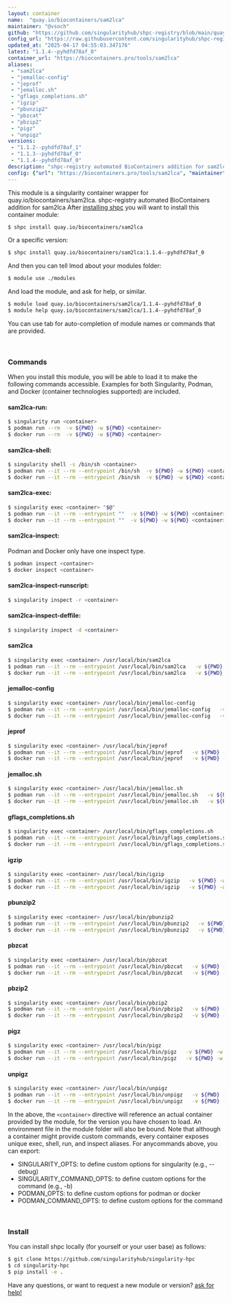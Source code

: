 ```yaml
---
layout: container
name:  "quay.io/biocontainers/sam2lca"
maintainer: "@vsoch"
github: "https://github.com/singularityhub/shpc-registry/blob/main/quay.io/biocontainers/sam2lca/container.yaml"
config_url: "https://raw.githubusercontent.com/singularityhub/shpc-registry/main/quay.io/biocontainers/sam2lca/container.yaml"
updated_at: "2025-04-17 04:55:03.347176"
latest: "1.1.4--pyhdfd78af_0"
container_url: "https://biocontainers.pro/tools/sam2lca"
aliases:
 - "sam2lca"
 - "jemalloc-config"
 - "jeprof"
 - "jemalloc.sh"
 - "gflags_completions.sh"
 - "igzip"
 - "pbunzip2"
 - "pbzcat"
 - "pbzip2"
 - "pigz"
 - "unpigz"
versions:
 - "1.1.2--pyhdfd78af_1"
 - "1.1.3--pyhdfd78af_0"
 - "1.1.4--pyhdfd78af_0"
description: "shpc-registry automated BioContainers addition for sam2lca"
config: {"url": "https://biocontainers.pro/tools/sam2lca", "maintainer": "@vsoch", "description": "shpc-registry automated BioContainers addition for sam2lca", "latest": {"1.1.4--pyhdfd78af_0": "sha256:30463c276fb366be9320836b4a1a48ee02a3fd74caa0f8b82289c634939183b6"}, "tags": {"1.1.2--pyhdfd78af_1": "sha256:a0ce611f6e4d0ecbe70dbca9cc6fd3513f10d4a73aa6048439c8032924e469ac", "1.1.3--pyhdfd78af_0": "sha256:2d14563c5312c2c288c5c39f686e79004a76b98f036e0b568e0d779e56ac6056", "1.1.4--pyhdfd78af_0": "sha256:30463c276fb366be9320836b4a1a48ee02a3fd74caa0f8b82289c634939183b6"}, "docker": "quay.io/biocontainers/sam2lca", "aliases": {"sam2lca": "/usr/local/bin/sam2lca", "jemalloc-config": "/usr/local/bin/jemalloc-config", "jeprof": "/usr/local/bin/jeprof", "jemalloc.sh": "/usr/local/bin/jemalloc.sh", "gflags_completions.sh": "/usr/local/bin/gflags_completions.sh", "igzip": "/usr/local/bin/igzip", "pbunzip2": "/usr/local/bin/pbunzip2", "pbzcat": "/usr/local/bin/pbzcat", "pbzip2": "/usr/local/bin/pbzip2", "pigz": "/usr/local/bin/pigz", "unpigz": "/usr/local/bin/unpigz"}}
---
```


This module is a singularity container wrapper for quay.io/biocontainers/sam2lca.
shpc-registry automated BioContainers addition for sam2lca
After [installing shpc](#install) you will want to install this container module:


```bash
$ shpc install quay.io/biocontainers/sam2lca
```

Or a specific version:

```bash
$ shpc install quay.io/biocontainers/sam2lca:1.1.4--pyhdfd78af_0
```

And then you can tell lmod about your modules folder:

```bash
$ module use ./modules
```

And load the module, and ask for help, or similar.

```bash
$ module load quay.io/biocontainers/sam2lca/1.1.4--pyhdfd78af_0
$ module help quay.io/biocontainers/sam2lca/1.1.4--pyhdfd78af_0
```

You can use tab for auto-completion of module names or commands that are provided.

<br>

### Commands

When you install this module, you will be able to load it to make the following commands accessible.
Examples for both Singularity, Podman, and Docker (container technologies supported) are included.

#### sam2lca-run:

```bash
$ singularity run <container>
$ podman run --rm  -v ${PWD} -w ${PWD} <container>
$ docker run --rm  -v ${PWD} -w ${PWD} <container>
```

#### sam2lca-shell:

```bash
$ singularity shell -s /bin/sh <container>
$ podman run --it --rm --entrypoint /bin/sh  -v ${PWD} -w ${PWD} <container>
$ docker run --it --rm --entrypoint /bin/sh  -v ${PWD} -w ${PWD} <container>
```

#### sam2lca-exec:

```bash
$ singularity exec <container> "$@"
$ podman run --it --rm --entrypoint ""  -v ${PWD} -w ${PWD} <container> "$@"
$ docker run --it --rm --entrypoint ""  -v ${PWD} -w ${PWD} <container> "$@"
```

#### sam2lca-inspect:

Podman and Docker only have one inspect type.

```bash
$ podman inspect <container>
$ docker inspect <container>
```

#### sam2lca-inspect-runscript:

```bash
$ singularity inspect -r <container>
```

#### sam2lca-inspect-deffile:

```bash
$ singularity inspect -d <container>
```


#### sam2lca

```bash
$ singularity exec <container> /usr/local/bin/sam2lca
$ podman run --it --rm --entrypoint /usr/local/bin/sam2lca   -v ${PWD} -w ${PWD} <container> -c " $@"
$ docker run --it --rm --entrypoint /usr/local/bin/sam2lca   -v ${PWD} -w ${PWD} <container> -c " $@"
```


#### jemalloc-config

```bash
$ singularity exec <container> /usr/local/bin/jemalloc-config
$ podman run --it --rm --entrypoint /usr/local/bin/jemalloc-config   -v ${PWD} -w ${PWD} <container> -c " $@"
$ docker run --it --rm --entrypoint /usr/local/bin/jemalloc-config   -v ${PWD} -w ${PWD} <container> -c " $@"
```


#### jeprof

```bash
$ singularity exec <container> /usr/local/bin/jeprof
$ podman run --it --rm --entrypoint /usr/local/bin/jeprof   -v ${PWD} -w ${PWD} <container> -c " $@"
$ docker run --it --rm --entrypoint /usr/local/bin/jeprof   -v ${PWD} -w ${PWD} <container> -c " $@"
```


#### jemalloc.sh

```bash
$ singularity exec <container> /usr/local/bin/jemalloc.sh
$ podman run --it --rm --entrypoint /usr/local/bin/jemalloc.sh   -v ${PWD} -w ${PWD} <container> -c " $@"
$ docker run --it --rm --entrypoint /usr/local/bin/jemalloc.sh   -v ${PWD} -w ${PWD} <container> -c " $@"
```


#### gflags_completions.sh

```bash
$ singularity exec <container> /usr/local/bin/gflags_completions.sh
$ podman run --it --rm --entrypoint /usr/local/bin/gflags_completions.sh   -v ${PWD} -w ${PWD} <container> -c " $@"
$ docker run --it --rm --entrypoint /usr/local/bin/gflags_completions.sh   -v ${PWD} -w ${PWD} <container> -c " $@"
```


#### igzip

```bash
$ singularity exec <container> /usr/local/bin/igzip
$ podman run --it --rm --entrypoint /usr/local/bin/igzip   -v ${PWD} -w ${PWD} <container> -c " $@"
$ docker run --it --rm --entrypoint /usr/local/bin/igzip   -v ${PWD} -w ${PWD} <container> -c " $@"
```


#### pbunzip2

```bash
$ singularity exec <container> /usr/local/bin/pbunzip2
$ podman run --it --rm --entrypoint /usr/local/bin/pbunzip2   -v ${PWD} -w ${PWD} <container> -c " $@"
$ docker run --it --rm --entrypoint /usr/local/bin/pbunzip2   -v ${PWD} -w ${PWD} <container> -c " $@"
```


#### pbzcat

```bash
$ singularity exec <container> /usr/local/bin/pbzcat
$ podman run --it --rm --entrypoint /usr/local/bin/pbzcat   -v ${PWD} -w ${PWD} <container> -c " $@"
$ docker run --it --rm --entrypoint /usr/local/bin/pbzcat   -v ${PWD} -w ${PWD} <container> -c " $@"
```


#### pbzip2

```bash
$ singularity exec <container> /usr/local/bin/pbzip2
$ podman run --it --rm --entrypoint /usr/local/bin/pbzip2   -v ${PWD} -w ${PWD} <container> -c " $@"
$ docker run --it --rm --entrypoint /usr/local/bin/pbzip2   -v ${PWD} -w ${PWD} <container> -c " $@"
```


#### pigz

```bash
$ singularity exec <container> /usr/local/bin/pigz
$ podman run --it --rm --entrypoint /usr/local/bin/pigz   -v ${PWD} -w ${PWD} <container> -c " $@"
$ docker run --it --rm --entrypoint /usr/local/bin/pigz   -v ${PWD} -w ${PWD} <container> -c " $@"
```


#### unpigz

```bash
$ singularity exec <container> /usr/local/bin/unpigz
$ podman run --it --rm --entrypoint /usr/local/bin/unpigz   -v ${PWD} -w ${PWD} <container> -c " $@"
$ docker run --it --rm --entrypoint /usr/local/bin/unpigz   -v ${PWD} -w ${PWD} <container> -c " $@"
```



In the above, the `<container>` directive will reference an actual container provided
by the module, for the version you have chosen to load. An environment file in the
module folder will also be bound. Note that although a container
might provide custom commands, every container exposes unique exec, shell, run, and
inspect aliases. For anycommands above, you can export:

 - SINGULARITY_OPTS: to define custom options for singularity (e.g., --debug)
 - SINGULARITY_COMMAND_OPTS: to define custom options for the command (e.g., -b)
 - PODMAN_OPTS: to define custom options for podman or docker
 - PODMAN_COMMAND_OPTS: to define custom options for the command

<br>

### Install

You can install shpc locally (for yourself or your user base) as follows:

```bash
$ git clone https://github.com/singularityhub/singularity-hpc
$ cd singularity-hpc
$ pip install -e .
```

Have any questions, or want to request a new module or version? [ask for help!](https://github.com/singularityhub/singularity-hpc/issues)